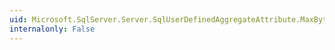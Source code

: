 ```yaml
---
uid: Microsoft.SqlServer.Server.SqlUserDefinedAggregateAttribute.MaxByteSizeValue
internalonly: False
---
```

